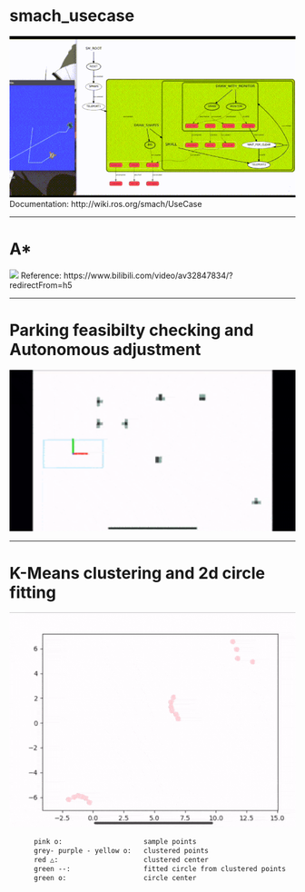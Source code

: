 # smach_usecase 

<img src="https://github.com/zengxiaolei/robotics_demo/blob/master/smach_usecase/demo/ros_smach_usecase.gif" width="840">
Documentation: http://wiki.ros.org/smach/UseCase

-------

# A*
<img src="https://github.com/zengxiaolei/robotics_demo/blob/master/a_star/demo/astar.gif" width="600">
Reference: https://www.bilibili.com/video/av32847834/?redirectFrom=h5

------

# Parking feasibilty checking and Autonomous adjustment
<img src="https://github.com/zengxiaolei/robotics_demo/blob/master/parking_feasibility/demo/parking_feasibility.gif" width="600">

------

# K-Means clustering and 2d circle fitting
<img src="https://github.com/zengxiaolei/robotics_demo/blob/master/clustering_and_fitting/demo/km_cf.gif" width="600">

          pink o:                    sample points
          grey- purple - yellow o:   clustered points
          red △:                     clustered center
          green --:                  fitted circle from clustered points
          green o:                   circle center



